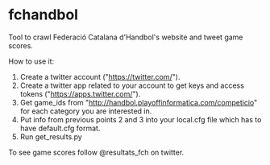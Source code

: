fchandbol
=========

Tool to crawl Federació Catalana d'Handbol's website and tweet game scores.

How to use it:

1. Create a twitter account ("https://twitter.com/").
2. Create a twitter app related to your account to get keys and access tokens ("https://apps.twitter.com/").
3. Get game_ids from "http://handbol.playoffinformatica.com/competicio" for each category you are interested in.
4. Put info from previous points 2 and 3 into your local.cfg file which has to have default.cfg format.
5. Run get_results.py

To see game scores follow @resultats_fch on twitter.
